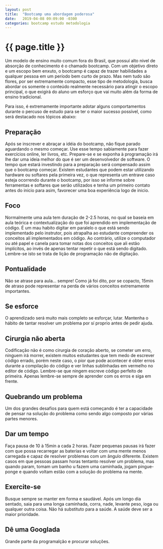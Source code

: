 ```yaml
---
layout: post
title:  "Bootcamp uma abordagem poderosa"
date:   2019-04-08 09:09:00 -0300
categories: bootcamp estudo metodologia
---
```


# {{ page.title }}

Um modelo de ensino muito comum fora do Brasil, que possuí alto nível de absorção de conhecimento é o chamado bootcamp. Com um objetivo direto e um escopo bem enxuto, o bootcamp é capaz de trazer habilidades a qualquer pessoa em um período bem curto de prazo. Mas nem tudo são flores, por ser extremamente compacto, esse tipo de metodologia, busca abordar os somente o conteúdo realmente necessário para atingir o escopo principal, o que exigirá do aluno um esforço que vai muito além da forma de ensino tradicional.

Para isso, é extremamente importante adotar alguns comportamentos durante o percuso de estudo para se ter o maior sucesso possível, como será destacado nos tópicos abaixo:

## Preparação

Após se inscrever e abraçar a idéia do bootcamp, não fique parado aguardando o mesmo começar. Use esse tempo sabiamente para fazer exercícios online, ler livros, etc. Prepare-se e se exponha à programação irá lhe dar uma ideia melhor do que é ser um desenvolvedor de software. O tempo que estará investindo para a preparação será compensado assim que o bootcamp começar. Existem estudantes que podem estar utilizando hardware ou softares pela primeira vez, o que representa um entrave caso esteja ocorrendo durante o bootcamp, por isso se informe sobre ferramentas e softares que serão utilizados e tenha um primeiro contato antes do inicio para asim, favorecer uma boa experiência logo de inicio.

## Foco

Normalmente uma aula tem duração de 2-2.5 horas, no qual se baseia em aula teórica e contextualização do que foi aprendido em implementação de código. É um mau habito digitar em paralelo o que está sendo implementado pelo instrutor, pois atrapalha ao estudante compreender os conceitos ali implementados em código. Ao contrário, utilize o computador ou até papel e canela para tomar notas dos conceitos que ali estão implícitos, ao invés de apenas tentar repetir o que está sendo digitado. Lembre-se isto se trata de lição de programação não de digitação.

## Pontualidade

Não se atrase para aula... sempre! Como já foi dito, por se copacto, 15min de atraso pode representar na perda de vários conceitos extremamente importantes.

## Se esforce

O aprendizado será muito mais completo se esforçar, lutar. Mantenha o hábito de tantar resolver um problema por sí proprio antes de pedir ajuda.

## Cirurgia não aberta

Codificação não é como cirurgia de coração aberto, se cometer um erro, ninguem irá morrer, existem muitos estudantes que tem medo de escrever código errado, porém neste caso, o pior que pode acontecer é obter erros durante a compilação do código e ver linhas sublinhadas em vermelho no editor de código. Lembre-se que ningem escreve código perfeito de primeira. Apenas lembre-se sempre de aprender com os erros e siga em frente.

## Quebrando um problema

Um dos grandes desafios para quem está começando é ter a capacidade de pensar na solução do problema como sendo algo composto por várias partes menores.

## Dar um tempo

Faça pausa de 10 à 15min a cada 2 horas. Fazer pequenas pausas irá fazer com que possa recarregar as baterias e voltar com uma mente menos carregada e capaz de resolver problemas com um ângulo diferente. Existem casos em que pessoas passam horas tentanto resolver um problema, mas quando param, tomam um banho u fazem uma caminhada, jogam pingue-ponge e quando voltam estão com a solução do problema na mente.

## Exercite-se

Busque sempre se manter em forma e saudável. Após um longo dia sentado, saia para uma longa caminhada, corra, nade, levante peso, ioga ou qualquer outra coisa. Não há substituto para a saúde. A saúde deve ser a maior prioridade.

## Dê uma Googlada

Grande parte da programalção e procurar soluções.